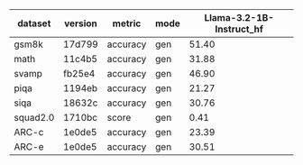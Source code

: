 | dataset | version | metric | mode | Llama-3.2-1B-Instruct_hf |
|----- | ----- | ----- | ----- | -----|
| gsm8k | 17d799 | accuracy | gen | 51.40 |
| math | 11c4b5 | accuracy | gen | 31.88 |
| svamp | fb25e4 | accuracy | gen | 46.90 |
| piqa | 1194eb | accuracy | gen | 21.27 |
| siqa | 18632c | accuracy | gen | 30.76 |
| squad2.0 | 1710bc | score | gen | 0.41 |
| ARC-c | 1e0de5 | accuracy | gen | 23.39 |
| ARC-e | 1e0de5 | accuracy | gen | 30.51 |
